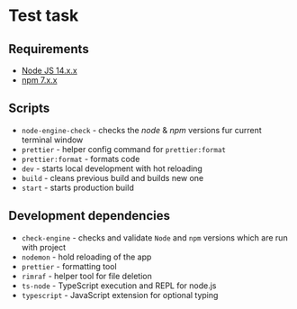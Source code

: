 # Test task

## Requirements

- [Node JS 14.x.x](https://nodejs.org/en/)
- [npm 7.x.x](https://www.npmjs.com/)

## Scripts

- `node-engine-check` - checks the *node* & *npm* versions fur current terminal window 
- `prettier` - helper config command for `prettier:format`
- `prettier:format` - formats code
- `dev` - starts local development with hot reloading
- `build` - cleans previous build and builds new one
- `start` - starts production build

## Development dependencies
- `check-engine` - checks and validate `Node` and `npm` versions which are run with project
- `nodemon` - hold reloading of the app
- `prettier` - formatting tool
- `rimraf` - helper tool for file deletion
- `ts-node` - TypeScript execution and REPL for node.js
- `typescript` - JavaScript extension for optional typing
